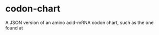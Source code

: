 # codon-chart
A JSON version of an amino acid-mRNA codon chart, such as the one found at <href link="https://eweb.furman.edu/~wworthen/bio111/code.htm">
